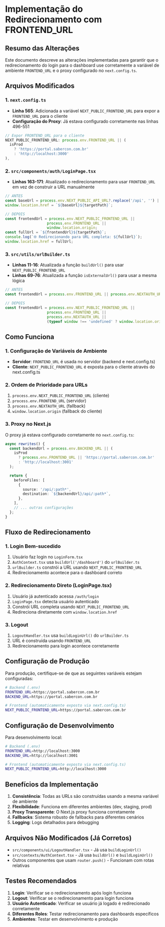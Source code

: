 # Implementação do Redirecionamento com FRONTEND_URL

## Resumo das Alterações

Este documento descreve as alterações implementadas para garantir que o redirecionamento do login para o dashboard use corretamente a variável de ambiente `FRONTEND_URL` e o proxy configurado no `next.config.ts`.

## Arquivos Modificados

### 1. `next.config.ts`
- **Linha 565**: Adicionada a variável `NEXT_PUBLIC_FRONTEND_URL` para expor a `FRONTEND_URL` para o cliente
- **Configuração do Proxy**: Já estava configurado corretamente nas linhas 496-551

```typescript
// Expor FRONTEND_URL para o cliente
NEXT_PUBLIC_FRONTEND_URL: process.env.FRONTEND_URL || (
  isProd
    ? 'https://portal.sabercon.com.br'
    : 'http://localhost:3000'
),
```

### 2. `src/components/auth/LoginPage.tsx`
- **Linhas 163-171**: Atualizado o redirecionamento para usar `FRONTEND_URL` em vez de construir a URL manualmente

```typescript
// ANTES
const baseUrl = process.env.NEXT_PUBLIC_API_URL?.replace('/api', '') || '';
window.location.href = `${baseUrl}${targetPath}`;

// DEPOIS
const frontendUrl = process.env.NEXT_PUBLIC_FRONTEND_URL || 
                   process.env.FRONTEND_URL || 
                   window.location.origin;
const fullUrl = `${frontendUrl}${targetPath}`;
console.log(`🌐 Redirecionando para URL completa: ${fullUrl}`);
window.location.href = fullUrl;
```

### 3. `src/utils/urlBuilder.ts`
- **Linhas 11-16**: Atualizada a função `buildUrl()` para usar `NEXT_PUBLIC_FRONTEND_URL`
- **Linhas 69-76**: Atualizada a função `isExternalUrl()` para usar a mesma lógica

```typescript
// ANTES
const frontendUrl = process.env.FRONTEND_URL || process.env.NEXTAUTH_URL || '';

// DEPOIS
const frontendUrl = process.env.NEXT_PUBLIC_FRONTEND_URL || 
                   process.env.FRONTEND_URL || 
                   process.env.NEXTAUTH_URL || 
                   (typeof window !== 'undefined' ? window.location.origin : '');
```

## Como Funciona

### 1. Configuração de Variáveis de Ambiente
- **Servidor**: `FRONTEND_URL` é usada no servidor (backend e next.config.ts)
- **Cliente**: `NEXT_PUBLIC_FRONTEND_URL` é exposta para o cliente através do next.config.ts

### 2. Ordem de Prioridade para URLs
1. `process.env.NEXT_PUBLIC_FRONTEND_URL` (cliente)
2. `process.env.FRONTEND_URL` (servidor)
3. `process.env.NEXTAUTH_URL` (fallback)
4. `window.location.origin` (fallback do cliente)

### 3. Proxy no Next.js
O proxy já estava configurado corretamente no `next.config.ts`:

```typescript
async rewrites() {
  const backendUrl = process.env.BACKEND_URL || (
    isProd
      ? process.env.FRONTEND_URL || 'https://portal.sabercon.com.br'
      : 'http://localhost:3001'
  );

  return {
    beforeFiles: [
      {
        source: '/api/:path*',
        destination: `${backendUrl}/api/:path*`,
      },
    ],
    // ... outras configurações
  };
}
```

## Fluxo de Redirecionamento

### 1. Login Bem-sucedido
1. Usuário faz login no `LoginForm.tsx`
2. `AuthContext.tsx` usa `buildUrl('/dashboard')` do `urlBuilder.ts`
3. `urlBuilder.ts` constrói a URL usando `NEXT_PUBLIC_FRONTEND_URL`
4. Redirecionamento acontece para o dashboard correto

### 2. Redirecionamento Direto (LoginPage.tsx)
1. Usuário já autenticado acessa `/auth/login`
2. `LoginPage.tsx` detecta usuário autenticado
3. Constrói URL completa usando `NEXT_PUBLIC_FRONTEND_URL`
4. Redireciona diretamente com `window.location.href`

### 3. Logout
1. `LogoutHandler.tsx` usa `buildLoginUrl()` do `urlBuilder.ts`
2. URL é construída usando `FRONTEND_URL`
3. Redirecionamento para login acontece corretamente

## Configuração de Produção

Para produção, certifique-se de que as seguintes variáveis estejam configuradas:

```bash
# Backend (.env)
FRONTEND_URL=https://portal.sabercon.com.br
BACKEND_URL=https://portal.sabercon.com.br

# Frontend (automaticamente exposto via next.config.ts)
NEXT_PUBLIC_FRONTEND_URL=https://portal.sabercon.com.br
```

## Configuração de Desenvolvimento

Para desenvolvimento local:

```bash
# Backend (.env)
FRONTEND_URL=http://localhost:3000
BACKEND_URL=http://localhost:3001

# Frontend (automaticamente exposto via next.config.ts)
NEXT_PUBLIC_FRONTEND_URL=http://localhost:3000
```

## Benefícios da Implementação

1. **Consistência**: Todas as URLs são construídas usando a mesma variável de ambiente
2. **Flexibilidade**: Funciona em diferentes ambientes (dev, staging, prod)
3. **Proxy Transparente**: O Next.js proxy funciona corretamente
4. **Fallbacks**: Sistema robusto de fallbacks para diferentes cenários
5. **Logging**: Logs detalhados para debugging

## Arquivos Não Modificados (Já Corretos)

- `src/components/ui/LogoutHandler.tsx` - Já usa `buildLoginUrl()`
- `src/contexts/AuthContext.tsx` - Já usa `buildUrl()` e `buildLoginUrl()`
- Outros componentes que usam `router.push()` - Funcionam com rotas relativas

## Testes Recomendados

1. **Login**: Verificar se o redirecionamento após login funciona
2. **Logout**: Verificar se o redirecionamento para login funciona
3. **Usuário Autenticado**: Verificar se usuário já logado é redirecionado corretamente
4. **Diferentes Roles**: Testar redirecionamento para dashboards específicos
5. **Ambientes**: Testar em desenvolvimento e produção